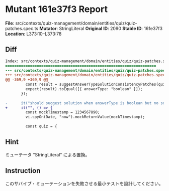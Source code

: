 # Mutant 161e37f3 Report

**File**: src/contexts/quiz-management/domain/entities/quiz/quiz-patches.spec.ts
**Mutator**: StringLiteral
**Original ID**: 2090
**Stable ID**: 161e37f3
**Location**: L373:10–L373:78

## Diff

```diff
Index: src/contexts/quiz-management/domain/entities/quiz/quiz-patches.spec.ts
===================================================================
--- src/contexts/quiz-management/domain/entities/quiz/quiz-patches.spec.ts	original
+++ src/contexts/quiz-management/domain/entities/quiz/quiz-patches.spec.ts	mutated #2090
@@ -369,9 +369,9 @@
         const result = suggestAnswerTypeSolutionConsistencyPatches(quiz);
         expect(result).toEqual([{ answerType: "boolean" }]);
       });
 
-      it("should suggest solution when answerType is boolean but no solution", () => {
+      it("", () => {
         const mockTimestamp = 1234567890;
         vi.spyOn(Date, "now").mockReturnValue(mockTimestamp);
 
         const quiz = {
```

## Hint

ミューテータ "StringLiteral" による置換。

## Instruction

このサバイブ・ミューテーションを失敗させる最小テストを設計してください。
